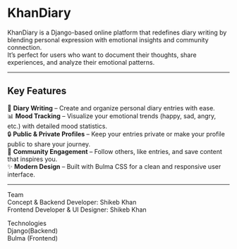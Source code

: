 <h1>KhanDiary</h1>
KhanDiary is a Django-based online platform that redefines diary writing by blending personal expression with emotional insights and community connection. <br>
It’s perfect for users who want to document their thoughts, share experiences, and analyze their emotional patterns.

<hr>

<h2>Key Features</h2>
📖 <b>Diary Writing</b> – Create and organize personal diary entries with ease. <br>
📊 <b>Mood Tracking</b> – Visualize your emotional trends (happy, sad, angry, etc.) with detailed mood statistics. <br>
🔒 <b>Public & Private Profiles</b> – Keep your entries private or make your profile public to share your journey. <br>
🤝 <b>Community Engagement</b> – Follow others, like entries, and save content that inspires you. <br>
✨ <b>Modern Design</b> – Built with Bulma CSS for a clean and responsive user interface.

<hr>

Team <br>
Concept & Backend Developer: Shikeb Khan <br>
Frontend Developer & UI Designer: Shikeb Khan <br>


Technologies <br>
Django(Backend) <br>
Bulma (Frontend) <br>
